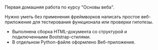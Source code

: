 Первая домашняя работа по курсу "Основы веба".

Нужно уметь без применения фреймворков написать простое веб-приложение 
для тестирования функционала или проверки гипотезы.

- Выполнена сборка HTML-документа со структурой и подключенными Bootstrap-стилями.
- В отдельном Python-файле оформлено Веб-приложение.

